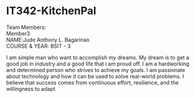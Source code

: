 # IT342-KitchenPal

Team Members:  
Member3  
NAME:Jude Anthony L. Bagarinao  
COURSE & YEAR: BSIT - 3  

I am simple man who want to accomplish my dreams. My dream is to get a good job in industry and a good life that i am proud off. I am a hardworking and determined person who strives to achieve my goals. I am passionate about technology and how it can be used to solve real-world problems. I believe that success comes from continuous effort, resilience, and the willingness to adapt.
